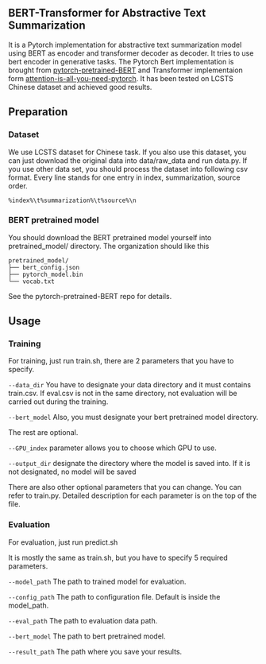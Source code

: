 ## BERT-Transformer for Abstractive Text Summarization
It is a Pytorch implementation for abstractive text summarization model using BERT as encoder and transformer decoder as decoder. It tries to use bert encoder in generative tasks. The Pytorch Bert implementation is brought from [pytorch-pretrained-BERT](https://github.com/huggingface/pytorch-pretrained-BERT) and Transformer implementaion form [attention-is-all-you-need-pytorch](https://github.com/jadore801120/attention-is-all-you-need-pytorch). It has been tested on LCSTS Chinese dataset and achieved good results.

## Preparation
### Dataset
We use LCSTS dataset for Chinese task. If you also use this dataset, you can just download the original data into data/raw_data and run data.py. If you use other data set, you should process the dataset into following csv format. Every line stands for one entry in index, summarization, source order.
```
%index%\t%summarization%\t%source%\n
```
### BERT pretrained model
You should download the BERT pretrained model yourself into pretrained_model/ directory. The organization should like this
```
pretrained_model/
├── bert_config.json
├── pytorch_model.bin
└── vocab.txt
```
See the pytorch-pretrained-BERT repo for details.

## Usage
### Training
For training, just run train.sh, there are 2 parameters that you have to specify.

`--data_dir` You have to designate your data directory and it must contains train.csv. If eval.csv is not in the same directory, not evaluation will be carried out during the training.

`--bert_model` Also, you must designate your bert pretrained model directory.

The rest are optional.

`--GPU_index` parameter allows you to choose which GPU to use.

`--output_dir` designate the directory where the model is saved into. If it is not designated, no model will be saved

There are also other optional parameters that you can change. You can refer to train.py. Detailed description for each parameter is on the top of the file.

### Evaluation
For evaluation, just run predict.sh

It is mostly the same as train.sh, but you have to specify 5 required parameters.

`--model_path` The path to trained model for evaluation.

`--config_path` The path to configuration file. Default is inside the model_path.

`--eval_path` The path to evaluation data path.

`--bert_model` The path to bert pretrained model.

`--result_path` The path where you save your results.

